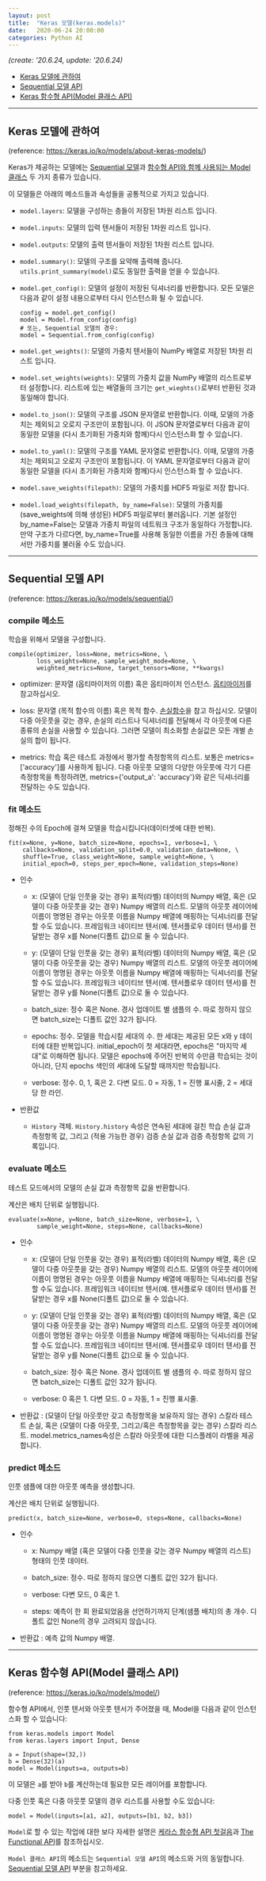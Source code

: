 ```yaml
---
layout: post
title:  "Keras 모델(keras.models)"
date:   2020-06-24 20:00:00
categories: Python AI
---
```


*(create: '20.6.24, update: '20.6.24)*

- [Keras 모델에 관하여](#keras-모델에-관하여)
- [Sequential 모델 API](#sequential-모델-api)
- [Keras 함수형 API(Model 클래스 API)](#keras-함수형-apimodel-클래스-api)

---

## Keras 모델에 관하여

(reference: <https://keras.io/ko/models/about-keras-models/>)

Keras가 제공하는 모델에는 [Sequential 모델](https://keras.io/ko/models/sequential/)과 [함수형 API와 함께 사용되는 Model 클래스](https://keras.io/models/model) 두 가지 종류가 있습니다.

이 모델들은 아래의 메소드들과 속성들을 공통적으로 가지고 있습니다.

- `model.layers`: 모델을 구성하는 층들이 저장된 1차원 리스트 입니다.
- `model.inputs`: 모델의 입력 텐서들이 저장된 1차원 리스트 입니다.
- `model.outputs`: 모델의 출력 텐서들이 저장된 1차원 리스트 입니다.
- `model.summary()`: 모델의 구조를 요약해 출력해 줍니다. `utils.print_summary(model)`로도 동일한 출력을 얻을 수 있습니다.
- `model.get_config()`: 모델의 설정이 저장된 딕셔너리를 반환합니다. 모든 모델은 다음과 같이 설정 내용으로부터 다시 인스턴스화 될 수 있습니다.

  ~~~ipython
  config = model.get_config()
  model = Model.from_config(config)
  # 또는, Sequential 모델의 경우:
  model = Sequential.from_config(config)
  ~~~

- `model.get_weights()`: 모델의 가중치 텐서들이 NumPy 배열로 저장된 1차원 리스트 입니다.
- `model.set_weights(weights)`: 모델의 가중치 값을 NumPy 배열의 리스트로부터 설정합니다. 리스트에 있는 배열들의 크기는 `get_wieghts()`로부터 반환된 것과 동일해야 합니다.
- `model.to_json()`: 모델의 구조를 JSON 문자열로 반환합니다. 이때, 모델의 가중치는 제외되고 오로지 구조만이 포함됩니다. 이 JSON 문자열로부터 다음과 같이 동일한 모델을 (다시 초기화된 가중치와 함께)다시 인스턴스화 할 수 있습니다.
- `model.to_yaml()`: 모델의 구조를 YAML 문자열로 반환합니다. 이때, 모델의 가중치는 제외되고 오로지 구조만이 포함됩니다. 이 YAML 문자열로부터 다음과 같이 동일한 모델을 (다시 초기화된 가중치와 함께)다시 인스턴스화 할 수 있습니다.
- `model.save_weights(filepath)`: 모델의 가중치를 HDF5 파일로 저장 합니다.
- `model.load_weights(filepath, by_name=False)`: 모델의 가중치를 (save_weights에 의해 생성된) HDF5 파일로부터 불러옵니다. 기본 설정인 by_name=False는 모델과 가중치 파일의 네트워크 구조가 동일하다 가정합니다. 만약 구조가 다르다면, by_name=True를 사용해 동일한 이름을 가진 층들에 대해서만 가중치를 불러올 수도 있습니다.

---

## Sequential 모델 API

(reference: <https://keras.io/ko/models/sequential/>)

### compile 메소드

학습을 위해서 모델을 구성합니다.

~~~ipython
compile(optimizer, loss=None, metrics=None, \
        loss_weights=None, sample_weight_mode=None, \
        weighted_metrics=None, target_tensors=None, **kwargs)
~~~

- optimizer: 문자열 (옵티마이저의 이름) 혹은 옵티마이저 인스턴스. [옵티마이저](https://keras.io/ko/optimizers)를 참고하십시오.

- loss: 문자열 (목적 함수의 이름) 혹은 목적 함수. [손실함수](https://keras.io/ko/losses)을 참고 하십시오. 모델이 다중 아웃풋을 갖는 경우, 손실의 리스트나 딕셔너리를 전달해서 각 아웃풋에 다른 종류의 손실을 사용할 수 있습니다. 그러면 모델이 최소화할 손실값은 모든 개별 손실의 합이 됩니다.

- metrics: 학습 혹은 테스트 과정에서 평가할 측정항목의 리스트. 보통은 metrics=\['accuracy'\]를 사용하게 됩니다. 다중 아웃풋 모델의 다양한 아웃풋에 각기 다른 측정항목을 특정하려면, metrics={'output_a': 'accuracy'}와 같은 딕셔너리를 전달하는 수도 있습니다.

### fit 메소드

정해진 수의 Epoch에 걸쳐 모델을 학습시킵니다(데이터셋에 대한 반복).

~~~ipython
fit(x=None, y=None, batch_size=None, epochs=1, verbose=1, \
    callbacks=None, validation_split=0.0, validation_data=None, \
    shuffle=True, class_weight=None, sample_weight=None, \
    initial_epoch=0, steps_per_epoch=None, validation_steps=None)
~~~

- 인수

  - x: (모델이 단일 인풋을 갖는 경우) 표적(라벨) 데이터의 Numpy 배열, 혹은 (모델이 다중 아웃풋을 갖는 경우) Numpy 배열의 리스트. 모델의 아웃풋 레이어에 이름이 명명된 경우는 아웃풋 이름을 Numpy 배열에 매핑하는 딕셔너리를 전달할 수도 있습니다. 프레임워크 네이티브 텐서(예. 텐서플로우 데이터 텐서)를 전달받는 경우 x를 None(디폴트 값)으로 둘 수 있습니다.
  
  - y: (모델이 단일 인풋을 갖는 경우) 표적(라벨) 데이터의 Numpy 배열, 혹은 (모델이 다중 아웃풋을 갖는 경우) Numpy 배열의 리스트. 모델의 아웃풋 레이어에 이름이 명명된 경우는 아웃풋 이름을 Numpy 배열에 매핑하는 딕셔너리를 전달할 수도 있습니다. 프레임워크 네이티브 텐서(예. 텐서플로우 데이터 텐서)를 전달받는 경우 y를 None(디폴트 값)으로 둘 수 있습니다.
  
  - batch_size: 정수 혹은 None. 경사 업데이트 별 샘플의 수. 따로 정하지 않으면 batch_size는 디폴트 값인 32가 됩니다.
  
  - epochs: 정수. 모델을 학습시킬 세대의 수. 한 세대는 제공된 모든 x와 y 데이터에 대한 반복입니다. initial_epoch이 첫 세대라면, epochs은 "마지막 세대"로 이해하면 됩니다. 모델은 epochs에 주어진 반복의 수만큼 학습되는 것이 아니라, 단지 epochs 색인의 세대에 도달할 때까지만 학습됩니다.
  
  - verbose: 정수. 0, 1, 혹은 2. 다변 모드. 0 = 자동, 1 = 진행 표시줄, 2 = 세대 당 한 라인.

- 반환값

  - `History` 객체. `History.history` 속성은 연속된 세대에 걸친 학습 손실 값과 측정항목 값, 그리고 (적용 가능한 경우) 검증 손실 값과 검증 측정항목 값의 기록입니다.

### evaluate 메소드

테스트 모드에서의 모델의 손실 값과 측정항목 값을 반환합니다.

계산은 배치 단위로 실행됩니다.

~~~ipython
evaluate(x=None, y=None, batch_size=None, verbose=1, \
        sample_weight=None, steps=None, callbacks=None)
~~~

- 인수

  - x: (모델이 단일 인풋을 갖는 경우) 표적(라벨) 데이터의 Numpy 배열, 혹은 (모델이 다중 아웃풋을 갖는 경우) Numpy 배열의 리스트. 모델의 아웃풋 레이어에 이름이 명명된 경우는 아웃풋 이름을 Numpy 배열에 매핑하는 딕셔너리를 전달할 수도 있습니다. 프레임워크 네이티브 텐서(예. 텐서플로우 데이터 텐서)를 전달받는 경우 x를 None(디폴트 값)으로 둘 수 있습니다.
  
  - y: (모델이 단일 인풋을 갖는 경우) 표적(라벨) 데이터의 Numpy 배열, 혹은 (모델이 다중 아웃풋을 갖는 경우) Numpy 배열의 리스트. 모델의 아웃풋 레이어에 이름이 명명된 경우는 아웃풋 이름을 Numpy 배열에 매핑하는 딕셔너리를 전달할 수도 있습니다. 프레임워크 네이티브 텐서(예. 텐서플로우 데이터 텐서)를 전달받는 경우 y를 None(디폴트 값)으로 둘 수 있습니다.
  
  - batch_size: 정수 혹은 None. 경사 업데이트 별 샘플의 수. 따로 정하지 않으면 batch_size는 디폴트 값인 32가 됩니다.
  
  - verbose: 0 혹은 1. 다변 모드. 0 = 자동, 1 = 진행 표시줄.

- 반환값 : (모델이 단일 아웃풋만 갖고 측정항목을 보유하지 않는 경우) 스칼라 테스트 손실, 혹은 (모델이 다중 아웃풋, 그리고/혹은 측정항목을 갖는 경우) 스칼라 리스트. model.metrics_names속성은 스칼라 아웃풋에 대한 디스플레이 라벨을 제공합니다.

### predict 메소드

인풋 샘플에 대한 아웃풋 예측을 생성합니다.

계산은 배치 단위로 실행됩니다.

~~~ipython
predict(x, batch_size=None, verbose=0, steps=None, callbacks=None)
~~~

- 인수

  - x: Numpy 배열 (혹은 모델이 다중 인풋을 갖는 경우 Numpy 배열의 리스트) 형태의 인풋 데이터.
  
  - batch_size: 정수. 따로 정하지 않으면 디폴트 값인 32가 됩니다.
  
  - verbose: 다변 모드, 0 혹은 1.
  
  - steps: 예측이 한 회 완료되었음을 선언하기까지 단계(샘플 배치)의 총 개수. 디폴트 값인 None의 경우 고려되지 않습니다.

- 반환값 : 예측 값의 Numpy 배열.

---

## Keras 함수형 API(Model 클래스 API)

(reference: <https://keras.io/ko/models/model/>)

함수형 API에서, 인풋 텐서와 아웃풋 텐서가 주어졌을 때, Model을 다음과 같이 인스턴스화 할 수 있습니다:

~~~ipython
from keras.models import Model
from keras.layers import Input, Dense

a = Input(shape=(32,))
b = Dense(32)(a)
model = Model(inputs=a, outputs=b)
~~~

이 모델은 `a`를 받아 `b`를 계산하는데 필요한 모든 레이어를 포함합니다.

다중 인풋 혹은 다중 아웃풋 모델의 경우 리스트를 사용할 수도 있습니다:

~~~ipython
model = Model(inputs=[a1, a2], outputs=[b1, b2, b3])
~~~

`Model`로 할 수 있는 작업에 대한 보다 자세한 설명은 [케라스 함수형 API 첫걸음](https://keras.io/ko/getting-started/functional-api-guide)과 [The Functional API](https://keras.io/guides/functional_api/)를 참조하십시오.

`Model 클래스 API`의 메소드는 `Sequential 모델 API`의 메소드와 거의 동일합니다.
[Sequential 모델 API](#sequential-모델-api) 부분을 참고하세요.
